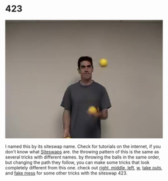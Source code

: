 # 423

![423](/resources/videos/poster/423.jpg)

I named this by its siteswap name. Check for tutorials on the internet, if you don't know what [Siteswaps](http://en.wikipedia.org/wiki/siteswap) are. the throwing pattern of this is the same as several tricks with different names. by throwing the balls in the same order, but changing the path they follow, you can make some tricks that look completely different from this one. check out [right, middle, left](rightmiddleleft.md), [w](w.md), [take outs](takeouts.md), and [fake mess](fakemess.md) for some other tricks with the siteswap 423.


